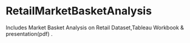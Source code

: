 # RetailMarketBasketAnalysis
Includes Market Basket Analysis on Retail Dataset,Tableau Workbook & presentation(pdf) .

